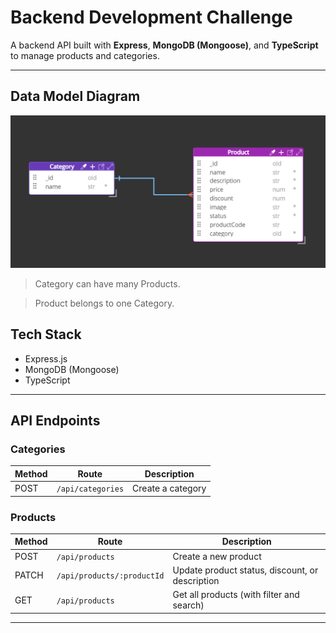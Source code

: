 # Backend Development Challenge

A backend API built with **Express**, **MongoDB (Mongoose)**, and **TypeScript** to manage products and categories.

---

## Data Model Diagram

![Data Model Diagram](/diagram/data-model.png)

> Category can have many Products.

> Product belongs to one Category.  

## Tech Stack

- Express.js
- MongoDB (Mongoose)
- TypeScript

---

## API Endpoints

### Categories

| Method | Route           | Description       |
|--------|------------------|-------------------|
| POST   | `/api/categories`    | Create a category |


### Products

| Method | Route           | Description                              |
|--------|------------------|------------------------------------------|
| POST   | `/api/products`      | Create a new product                     |
| PATCH    | `/api/products/:productId`  | Update product status, discount, or description |
| GET    | `/api/products`      | Get all products (with filter and search)          

---

